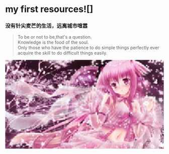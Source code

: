 # my first resources![]
### 没有针尖麦芒的生活，远离城市喧嚣 

>To be or not to be,that's a question.  
>Knowledge is the food of the soul.  
Only those who have the patience to do simple things perfectly ever acquire the skill to do difficult things easily.

![logo](images/logo.jpg)